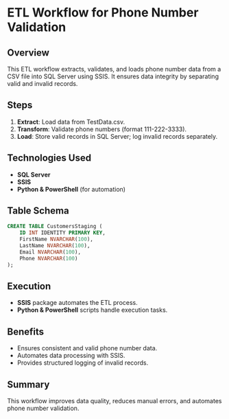 
# ETL Workflow for Phone Number Validation

## Overview

This ETL workflow extracts, validates, and loads phone number data from a CSV file into SQL Server using SSIS. It ensures data integrity by separating valid and invalid records.

## Steps

1. **Extract**: Load data from TestData.csv.
2. **Transform**: Validate phone numbers (format 111-222-3333).
3. **Load**: Store valid records in SQL Server; log invalid records separately.

## Technologies Used

- **SQL Server**
- **SSIS**
- **Python & PowerShell** (for automation)

## Table Schema

```sql
CREATE TABLE CustomersStaging (
    ID INT IDENTITY PRIMARY KEY,
    FirstName NVARCHAR(100),
    LastName NVARCHAR(100),
    Email NVARCHAR(100),
    Phone NVARCHAR(100)
);
```

## Execution

- **SSIS** package automates the ETL process.
- **Python & PowerShell** scripts handle execution tasks.

## Benefits

- Ensures consistent and valid phone number data.
- Automates data processing with SSIS.
- Provides structured logging of invalid records.

## Summary

This workflow improves data quality, reduces manual errors, and automates phone number validation.
